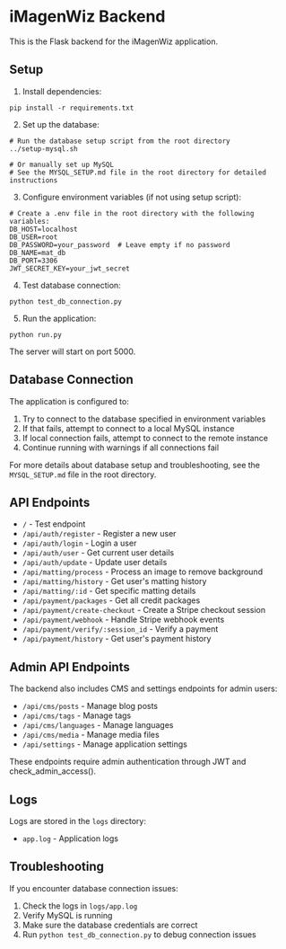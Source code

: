 # iMagenWiz Backend

This is the Flask backend for the iMagenWiz application.

## Setup

1. Install dependencies:
```
pip install -r requirements.txt
```

2. Set up the database:
```
# Run the database setup script from the root directory
../setup-mysql.sh

# Or manually set up MySQL
# See the MYSQL_SETUP.md file in the root directory for detailed instructions
```

3. Configure environment variables (if not using setup script):
```
# Create a .env file in the root directory with the following variables:
DB_HOST=localhost
DB_USER=root
DB_PASSWORD=your_password  # Leave empty if no password
DB_NAME=mat_db
DB_PORT=3306
JWT_SECRET_KEY=your_jwt_secret
```

4. Test database connection:
```
python test_db_connection.py
```

5. Run the application:
```
python run.py
```

The server will start on port 5000.

## Database Connection

The application is configured to:
1. Try to connect to the database specified in environment variables
2. If that fails, attempt to connect to a local MySQL instance
3. If local connection fails, attempt to connect to the remote instance
4. Continue running with warnings if all connections fail

For more details about database setup and troubleshooting, see the `MYSQL_SETUP.md` file in the root directory.

## API Endpoints

- `/` - Test endpoint
- `/api/auth/register` - Register a new user
- `/api/auth/login` - Login a user
- `/api/auth/user` - Get current user details
- `/api/auth/update` - Update user details
- `/api/matting/process` - Process an image to remove background
- `/api/matting/history` - Get user's matting history
- `/api/matting/:id` - Get specific matting details
- `/api/payment/packages` - Get all credit packages
- `/api/payment/create-checkout` - Create a Stripe checkout session
- `/api/payment/webhook` - Handle Stripe webhook events
- `/api/payment/verify/:session_id` - Verify a payment
- `/api/payment/history` - Get user's payment history

## Admin API Endpoints

The backend also includes CMS and settings endpoints for admin users:

- `/api/cms/posts` - Manage blog posts
- `/api/cms/tags` - Manage tags
- `/api/cms/languages` - Manage languages
- `/api/cms/media` - Manage media files
- `/api/settings` - Manage application settings

These endpoints require admin authentication through JWT and check_admin_access().

## Logs

Logs are stored in the `logs` directory:
- `app.log` - Application logs

## Troubleshooting

If you encounter database connection issues:
1. Check the logs in `logs/app.log`
2. Verify MySQL is running
3. Make sure the database credentials are correct
4. Run `python test_db_connection.py` to debug connection issues